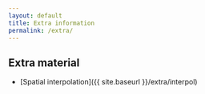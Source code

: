 ```yaml
---
layout: default
title: Extra information
permalink: /extra/
---
```


## Extra material

- [Spatial interpolation]({{ site.baseurl }}/extra/interpol)
